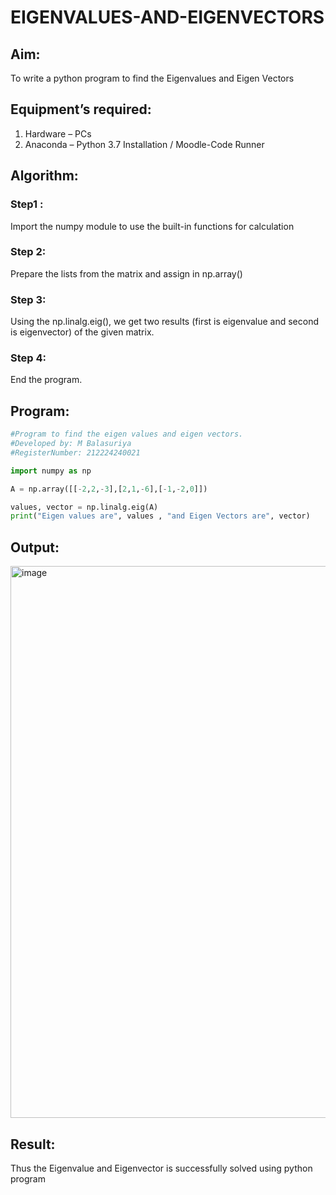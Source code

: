 # EIGENVALUES-AND-EIGENVECTORS
## Aim:
To write a python program to find the Eigenvalues and Eigen Vectors
## Equipment’s required:
1. 	Hardware – PCs
2. 	Anaconda – Python 3.7 Installation / Moodle-Code Runner
## Algorithm:
### Step1 : 
Import the numpy module to use the built-in functions for calculation
### Step 2: 
Prepare the lists from the matrix and assign in np.array()
### Step 3: 
Using the np.linalg.eig(),  we get two results (first is eigenvalue and second is eigenvector) of the given matrix.
### Step 4: 
End the program.

## Program:
```python
#Program to find the eigen values and eigen vectors.
#Developed by: M Balasuriya
#RegisterNumber: 212224240021

import numpy as np

A = np.array([[-2,2,-3],[2,1,-6],[-1,-2,0]])

values, vector = np.linalg.eig(A)
print("Eigen values are", values , "and Eigen Vectors are", vector)
```

## Output:
<img width="1277" height="883" alt="image" src="https://github.com/user-attachments/assets/2a829ee7-6883-456a-b832-41e51073c370" />


## Result:
Thus the Eigenvalue and Eigenvector is successfully solved using python program
